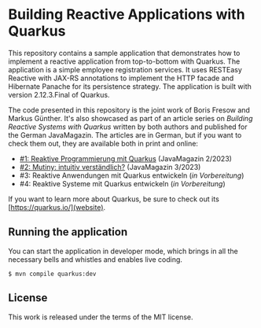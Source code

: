 # Building Reactive Applications with Quarkus

This repository contains a sample application that demonstrates how to implement a reactive application from top-to-bottom with Quarkus. The application is a simple employee registration services. It uses RESTEasy Reactive with JAX-RS annotations to implement the HTTP facade and Hibernate Panache for its persistence strategy. The application is built with version 2.12.3.Final of Quarkus.

The code presented in this repository is the joint work of Boris Fresow and Markus Günther. It's also showcased as part of an article series on *Building Reactive Systems with Quarkus* written by both authors and published for the German JavaMagazin. The articles are in German, but if you want to check them out, they are available both in print and online:

* [#1: Reaktive Programmierung mit Quarkus](https://entwickler.de/java/quarkus-reaktive-programmierung-java) (JavaMagazin 2/2023)
* [#2: Mutiny: intuitiv verständlich?](https://entwickler.de/java/reactive-library-mutiny-java) (JavaMagazin 3/2023)
* #3: Reaktive Anwendungen mit Quarkus entwickeln (*in Vorbereitung*)
* #4: Reaktive Systeme mit Quarkus entwickeln (*in Vorbereitung*)

If you want to learn more about Quarkus, be sure to check out its [https://quarkus.io/](website).

## Running the application

You can start the application in developer mode, which brings in all the necessary bells and whistles and enables live coding.

```shell
$ mvn compile quarkus:dev
```

## License

This work is released under the terms of the MIT license.